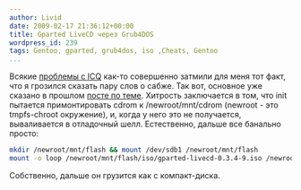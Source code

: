 ```yaml
---
author: Livid
date: 2009-02-17 21:36:12+00:00
title: Gparted LiveCD через Grub4DOS
wordpress_id: 239
tags: Gentoo, gparted, grub4dos, iso ,Cheats, Gentoo
...
```


Всякие [проблемы с ICQ](/posts/2009-01-21-icq.html) как-то совершенно
затмили для меня тот факт, что я грозился сказать пару слов о сабже.
Так вот, основное уже сказано в прошлом [посте по
теме](/posts/2009-01-18-%D0%B7%D0%B0%D0%B3%D1%80%D1%83%D0%B7%D0%BA%D0%B0-gentoo-live-cd-%D0%B8%D0%B7-iso-%D0%BF%D1%80%D0%B8-%D0%BF%D0%BE%D0%BC%D0%BE%D1%89%D0%B8-grub4dos.html). Хитрость заключается в том, что init
пытается примонтировать cdrom к /newroot/mnt/cdrom (newroot - это
tmpfs-chroot окружение), и, когда у него это не получается, вываливается
в отладочный шелл. Естественно, дальше все банально просто:

```bash
mkdir /newroot/mnt/flash && mount /dev/sdb1 /newroot/mnt/flash
mount -o loop /newroot/mnt/flash/iso/gparted-livecd-0.3.4-9.iso /newroot/mnt/cdrom
```


Собственно, дальше он грузится как с компакт-диска.
